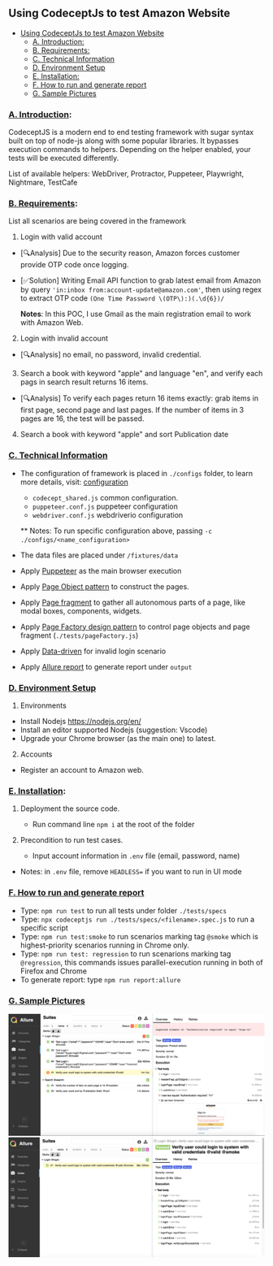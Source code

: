 ## Using CodeceptJs to test Amazon Website

- [Using CodeceptJs to test Amazon Website](#using-codeceptjs-to-test-amazon-website)
  - [A. Introduction:](#a-introduction)
  - [B. Requirements:](#b-requirements)
  - [C. Technical Information](#c-technical-information)
  - [D. Environment Setup](#d-environment-setup)
  - [E. Installation:](#e-installation)
  - [F. How to run and generate report](#f-how-to-run-and-generate-report)
  - [G. Sample Pictures](#g-sample-pictures)


### [A. Introduction](#a-introduction): 
CodeceptJS is a modern end to end testing framework with sugar syntax built on top of node-js along with some popular libraries. It bypasses execution commands to helpers. Depending on the helper enabled, your tests will be executed differently.

List of available helpers: WebDriver, Protractor, Puppeteer, Playwright, Nightmare, TestCafe

### [B. Requirements](#b-requirements):

List all scenarios are being covered in the framework

1. Login with valid account

- [:mag:Analysis]  Due to the security reason, Amazon forces customer provide OTP code once logging.

- [:white_check_mark:Solution] Writing Email API function to grab latest email from Amazon by query `'in:inbox from:account-update@amazon.com'`, then using regex to extract OTP code `(One Time Password \(OTP\):)(.\d{6})/`
  
  **Notes**: In this POC, I use Gmail as the main registration email to work with Amazon Web.

2. Login with invalid account

- [:mag:Analysis] no email, no password, invalid credential.
  
3. Search a book with keyword "apple" and language "en", and verify each pags in search result returns 16 items.

- [:mag:Analysis] To verify each pages return 16 items exactly: grab items in first page, second page and last pages. If the number of items in 3 pages are 16, the test will be passed.


4. Search a book with keyword "apple" and sort Publication date


### [C. Technical Information](#c-technical-information)
- The configuration of framework is placed in `./configs` folder, to learn more details, visit: [configuration](https://codecept.io/configuration/)
  - `codecept_shared.js` common configuration.
  - `puppeteer.conf.js` puppeteer configuration
  - `webdriver.conf.js` webdriverio configuration

  ** Notes: To run specific configuration above, passing `-c ./configs/<name_configuration>` 

- The data files are placed under `/fixtures/data`
- Apply [Puppeteer](https://codecept.io/helpers/Puppeteer/#puppeteer) as the main browser execution
- Apply [Page Object pattern](https://codecept.io/pageobjects/#pageobject) to construct the pages.
- Apply [Page fragment](https://codecept.io/pageobjects/#page-fragments) to gather all autonomous parts of a page, like modal boxes, components, widgets.
- Apply [Page Factory design pattern](https://www.youtube.com/watch?v=kuirGzhGhyw) to control page objects and page fragment (`./tests/pageFactory.js`)
- Apply [Data-driven](https://codecept.io/advanced/#data-driven-tests) for invalid login scenario
- Apply [Allure report](https://codecept.io/reports/#allure) to generate report under `output`
  

### [D. Environment Setup](#d-setup)

1. Environments

- Install Nodejs https://nodejs.org/en/
- Install an editor supported Nodejs (suggestion: Vscode)
- Upgrade your Chrome browser (as the main one) to latest.

2. Accounts

- Register an account to Amazon web.


### [E. Installation](#e-installation):

1. Deployment the source code.
   - Run command line `npm i` at the root of the folder

2. Precondition to run test cases.
   - Input account information in `.env` file (email, password, name)

* Notes: in `.env` file, remove `HEADLESS=` if you want to run in UI mode

### [F. How to run and generate report](#f-how-to-run-and-generate-report)
- Type:  `npm run test` to run all tests under folder `./tests/specs`
- Type:  `npx codeceptjs run ./tests/specs/<filename>.spec.js` to run a specific script
- Type:  `npm run test:smoke` to run scenarios marking tag `@smoke` which is highest-priority scenarios running in Chrome only.
- Type:  `npm run test: regression` to run scenarions marking tag `@regression`, this commands issues parallel-execution running in both of Firefox and Chrome
- To generate report: type `npm run report:allure`

### [G. Sample Pictures](#g-sample-pictures)
![Allure_error](Assets/allure_error.png)
![Allure_success](Assets/allure_success.png)


